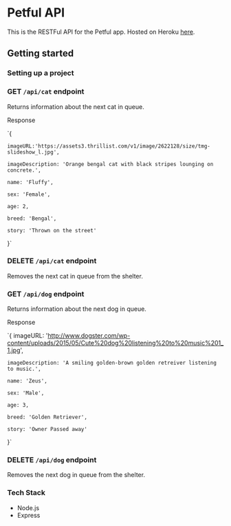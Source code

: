 # Petful API

This is the RESTFul API for the Petful app. Hosted on Heroku [here](https://petful-backend.herokuapp.com).

## Getting started

### Setting up a project

### GET `/api/cat` endpoint
Returns information about the next cat in queue. 

Response 

`{

    imageURL:'https://assets3.thrillist.com/v1/image/2622128/size/tmg-slideshow_l.jpg',
    
    imageDescription: 'Orange bengal cat with black stripes lounging on concrete.',
    
    name: 'Fluffy',
    
    sex: 'Female',
    
    age: 2,
    
    breed: 'Bengal',
    
    story: 'Thrown on the street'   
    
}`
### DELETE `/api/cat` endpoint
Removes the next cat in queue from the shelter.

### GET `/api/dog` endpoint
Returns information about the next dog in queue. 

Response 

`{
    imageURL: 'http://www.dogster.com/wp-content/uploads/2015/05/Cute%20dog%20listening%20to%20music%201_1.jpg',
    
    imageDescription: 'A smiling golden-brown golden retreiver listening to music.',
    
    name: 'Zeus',
    
    sex: 'Male',
    
    age: 3,
    
    breed: 'Golden Retriever',
    
    story: 'Owner Passed away'
    
  }`
  
### DELETE `/api/dog` endpoint
Removes the next dog in queue from the shelter.


### Tech Stack
- Node.js
- Express

